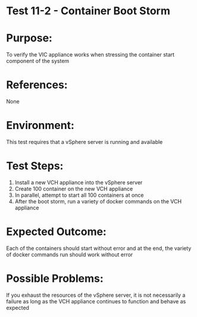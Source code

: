 Test 11-2 - Container Boot Storm
=======

# Purpose:
To verify the VIC appliance works when stressing the container start component of the system

# References:
None

# Environment:
This test requires that a vSphere server is running and available

# Test Steps:
1. Install a new VCH appliance into the vSphere server
2. Create 100 container on the new VCH appliance
3. In parallel, attempt to start all 100 containers at once
4. After the boot storm, run a variety of docker commands on the VCH appliance

# Expected Outcome:
Each of the containers should start without error and at the end, the variety of docker commands run should work without error

# Possible Problems:
If you exhaust the resources of the vSphere server, it is not necessarily a failure as long as the VCH appliance continues to function and behave as expected
